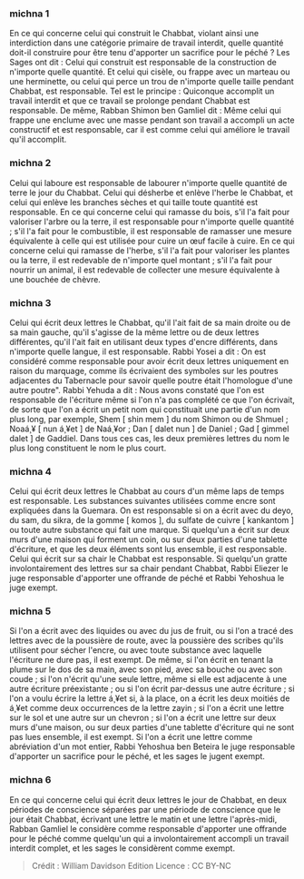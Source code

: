 
### michna 1
En ce qui concerne celui qui construit le Chabbat, violant ainsi une interdiction dans une catégorie primaire de travail interdit, quelle quantité doit-il construire pour être tenu d'apporter un sacrifice pour le péché ? Les Sages ont dit : Celui qui construit est responsable de la construction de n'importe quelle quantité. Et celui qui cisèle, ou frappe avec un marteau ou une herminette, ou celui qui perce un trou de n'importe quelle taille pendant Chabbat, est responsable. Tel est le principe : Quiconque accomplit un travail interdit et que ce travail se prolonge pendant Chabbat est responsable. De même, Rabban Shimon ben Gamliel dit : Même celui qui frappe une enclume avec une masse pendant son travail a accompli un acte constructif et est responsable, car il est comme celui qui améliore le travail qu'il accomplit.

### michna 2
Celui qui laboure est responsable de labourer n'importe quelle quantité de terre le jour du Chabbat. Celui qui désherbe et enlève l'herbe le Chabbat, et celui qui enlève les branches sèches et qui taille toute quantité est responsable. En ce qui concerne celui qui ramasse du bois, s'il l'a fait pour valoriser l'arbre ou la terre, il est responsable pour n'importe quelle quantité ; s'il l'a fait pour le combustible, il est responsable de ramasser une mesure équivalente à celle qui est utilisée pour cuire un œuf facile à cuire. En ce qui concerne celui qui ramasse de l'herbe, s'il l'a fait pour valoriser les plantes ou la terre, il est redevable de n'importe quel montant ; s'il l'a fait pour nourrir un animal, il est redevable de collecter une mesure équivalente à une bouchée de chèvre.

### michna 3
Celui qui écrit deux lettres le Chabbat, qu'il l'ait fait de sa main droite ou de sa main gauche, qu'il s'agisse de la même lettre ou de deux lettres différentes, qu'il l'ait fait en utilisant deux types d'encre différents, dans n'importe quelle langue, il est responsable. Rabbi Yosei a dit : On est considéré comme responsable pour avoir écrit deux lettres uniquement en raison du marquage, comme ils écrivaient des symboles sur les poutres adjacentes du Tabernacle pour savoir quelle poutre était l'homologue d'une autre poutre". Rabbi Yehuda a dit : Nous avons constaté que l'on est responsable de l'écriture même si l'on n'a pas complété ce que l'on écrivait, de sorte que l'on a écrit un petit nom qui constituait une partie d'un nom plus long, par exemple, Shem [ shin mem ] du nom Shimon ou de Shmuel ; Noaá¸¥ [ nun á¸¥et ] de Naá¸¥or ; Dan [ dalet nun ] de Daniel ; Gad [ gimmel dalet ] de Gaddiel. Dans tous ces cas, les deux premières lettres du nom le plus long constituent le nom le plus court.

### michna 4
Celui qui écrit deux lettres le Chabbat au cours d'un même laps de temps est responsable. Les substances suivantes utilisées comme encre sont expliquées dans la Guemara. On est responsable si on a écrit avec du deyo, du sam, du sikra, de la gomme [ komos ], du sulfate de cuivre [ kankantom ] ou toute autre substance qui fait une marque. Si quelqu'un a écrit sur deux murs d'une maison qui forment un coin, ou sur deux parties d'une tablette d'écriture, et que les deux éléments sont lus ensemble, il est responsable. Celui qui écrit sur sa chair le Chabbat est responsable. Si quelqu'un gratte involontairement des lettres sur sa chair pendant Chabbat, Rabbi Eliezer le juge responsable d'apporter une offrande de péché et Rabbi Yehoshua le juge exempt.

### michna 5
Si l'on a écrit avec des liquides ou avec du jus de fruit, ou si l'on a tracé des lettres avec de la poussière de route, avec la poussière des scribes qu'ils utilisent pour sécher l'encre, ou avec toute substance avec laquelle l'écriture ne dure pas, il est exempt. De même, si l'on écrit en tenant la plume sur le dos de sa main, avec son pied, avec sa bouche ou avec son coude ; si l'on n'écrit qu'une seule lettre, même si elle est adjacente à une autre écriture préexistante ; ou si l'on écrit par-dessus une autre écriture ; si l'on a voulu écrire la lettre á¸¥et si, à la place, on a écrit les deux moitiés de á¸¥et comme deux occurrences de la lettre zayin ; si l'on a écrit une lettre sur le sol et une autre sur un chevron ; si l'on a écrit une lettre sur deux murs d'une maison, ou sur deux parties d'une tablette d'écriture qui ne sont pas lues ensemble, il est exempt. Si l'on a écrit une lettre comme abréviation d'un mot entier, Rabbi Yehoshua ben Beteira le juge responsable d'apporter un sacrifice pour le péché, et les sages le jugent exempt.

### michna 6
En ce qui concerne celui qui écrit deux lettres le jour de Chabbat, en deux périodes de conscience séparées par une période de conscience que le jour était Chabbat, écrivant une lettre le matin et une lettre l'après-midi, Rabban Gamliel le considère comme responsable d'apporter une offrande pour le péché comme quelqu'un qui a involontairement accompli un travail interdit complet, et les sages le considèrent comme exempt.

>Crédit : William Davidson Edition
>Licence : CC BY-NC